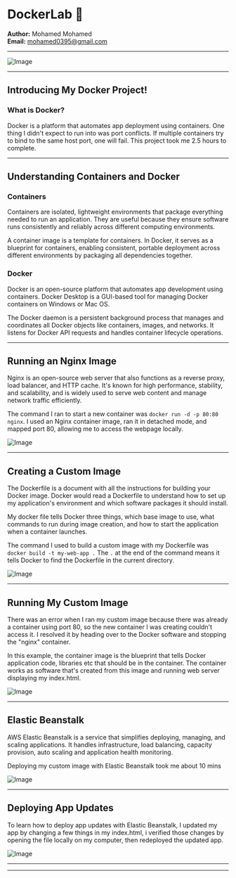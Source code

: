 
# DockerLab 🐳


**Author:** Mohamed Mohamed  
**Email:** mohamed0395@gmail.com

---

![Image](https://i.imgur.com/HnoDik4.png)

---

## Introducing My Docker Project!

### What is Docker?

Docker is a platform that automates app deployment using containers. One thing I didn't expect to run into was port conflicts. If multiple containers try to bind to the same host port, one will fail. This project took me 2.5 hours to complete.

---

## Understanding Containers and Docker

### Containers

Containers are isolated, lightweight environments that package everything needed to run an application. They are useful because they ensure software runs consistently and reliably across different computing environments.

A container image is a template for containers. In Docker, it serves as a blueprint for containers, enabling consistent, portable deployment across different environments by packaging all dependencies together.

### Docker

Docker is an open-source platform that automates app development using containers. Docker Desktop is a GUI-based tool for managing Docker containers on Windows or Mac OS.

The Docker daemon is a persistent background process that manages and coordinates all Docker objects like containers, images, and networks. It listens for Docker API requests and handles container lifecycle operations.

---

## Running an Nginx Image

Nginx is an open-source web server that also functions as a reverse proxy, load balancer, and HTTP cache. It's known for high performance, stability, and scalability, and is widely used to serve web content and manage network traffic efficiently.

The command I ran to start a new container was `docker run -d -p 80:80 nginx`. I used an Nginx container image, ran it in detached mode, and mapped port 80, allowing me to access the webpage locally.

![Image](https://i.imgur.com/hfEzLRU.png)

---

## Creating a Custom Image

The Dockerfile is a document with all the instructions for building your Docker image. Docker would read a Dockerfile to understand how to set up my application's environment and which software packages it should install.

My docker file tells Docker three things, which base image to use, what commands to run during image creation, and how to start the application when a container launches.

The command I used to build a custom image with my Dockerfile was `docker build -t my-web-app .` The `.` at the end of the command means it tells Docker to find the Dockerfile in the current directory.

![Image](https://i.imgur.com/P3Ldh6d.png)

---

## Running My Custom Image

There was an error when I ran my custom image because there was already a container using port 80, so the new container I was creating couldn't access it. I resolved it by heading over to the Docker software and stopping the "nginx" container.

In this example, the container image is the blueprint that tells Docker application code, libraries etc that should be in the container. The container works as software that's created from this image and running web server displaying my index.html.  

![Image](https://i.imgur.com/GC2SXG3.png)

---

## Elastic Beanstalk

AWS Elastic Beanstalk is a service that simplifies deploying, managing, and scaling applications. It handles infrastructure, load balancing, capacity provision, auto scaling and application health monitoring.

Deploying my custom image with Elastic Beanstalk took me about 10 mins

![Image](https://i.imgur.com/KFPKAgz.png)

---

## Deploying App Updates

To learn how to deploy app updates with Elastic Beanstalk, I updated my app by changing a few things in my index.html, i verified those changes by opening the file locally on my computer, then redeployed the updated app.

![Image](https://i.imgur.com/qGbpWBP.png)

---

---
